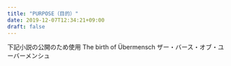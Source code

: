 ```yaml
---
title: "PURPOSE（目的）"
date: 2019-12-07T12:34:21+09:00
draft: false
---
```

下記小説の公開のため使用
The birth of Übermensch
ザー・バース・オブ・ユーバーメンシュ


